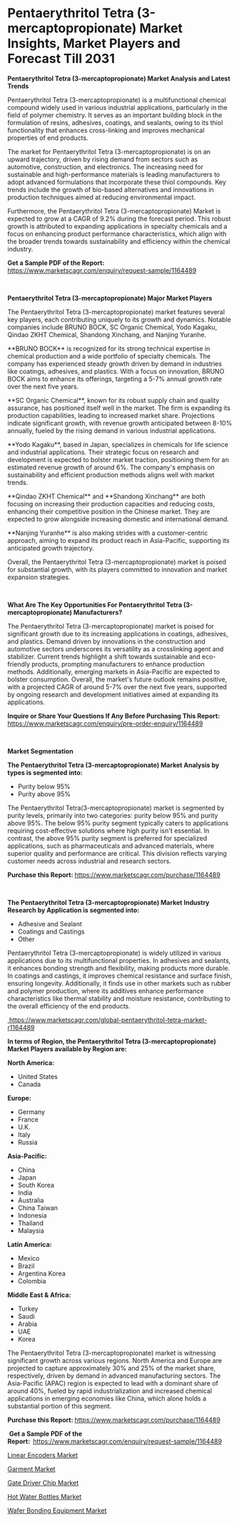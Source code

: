 <p><h1>Pentaerythritol Tetra (3-mercaptopropionate) Market Insights, Market Players and Forecast Till 2031</h1></p><p><strong>Pentaerythritol Tetra (3-mercaptopropionate) Market Analysis and Latest Trends</strong></p>
<p><p>Pentaerythritol Tetra (3-mercaptopropionate) is a multifunctional chemical compound widely used in various industrial applications, particularly in the field of polymer chemistry. It serves as an important building block in the formulation of resins, adhesives, coatings, and sealants, owing to its thiol functionality that enhances cross-linking and improves mechanical properties of end products. </p><p>The market for Pentaerythritol Tetra (3-mercaptopropionate) is on an upward trajectory, driven by rising demand from sectors such as automotive, construction, and electronics. The increasing need for sustainable and high-performance materials is leading manufacturers to adopt advanced formulations that incorporate these thiol compounds. Key trends include the growth of bio-based alternatives and innovations in production techniques aimed at reducing environmental impact.</p><p>Furthermore, the Pentaerythritol Tetra (3-mercaptopropionate) Market is expected to grow at a CAGR of 9.2% during the forecast period. This robust growth is attributed to expanding applications in specialty chemicals and a focus on enhancing product performance characteristics, which align with the broader trends towards sustainability and efficiency within the chemical industry.</p></p>
<p><strong>Get a Sample PDF of the Report:&nbsp;</strong> <a href="https://www.marketscagr.com/enquiry/request-sample/1164489?utm_campaign=1167&utm_medium=2&utm_source=Github&utm_content=ia&utm_term=29092024&utm_id=pentaerythritol-tetra-3-mercaptopropionate">https://www.marketscagr.com/enquiry/request-sample/1164489</a></p>
<p>&nbsp;</p>
<p><strong>Pentaerythritol Tetra (3-mercaptopropionate) Major Market Players</strong></p>
<p><p>The Pentaerythritol Tetra (3-mercaptopropionate) market features several key players, each contributing uniquely to its growth and dynamics. Notable companies include BRUNO BOCK, SC Organic Chemical, Yodo Kagaku, Qindao ZKHT Chemical, Shandong Xinchang, and Nanjing Yuranhe.</p><p>**BRUNO BOCK** is recognized for its strong technical expertise in chemical production and a wide portfolio of specialty chemicals. The company has experienced steady growth driven by demand in industries like coatings, adhesives, and plastics. With a focus on innovation, BRUNO BOCK aims to enhance its offerings, targeting a 5-7% annual growth rate over the next five years.</p><p>**SC Organic Chemical**, known for its robust supply chain and quality assurance, has positioned itself well in the market. The firm is expanding its production capabilities, leading to increased market share. Projections indicate significant growth, with revenue growth anticipated between 8-10% annually, fueled by the rising demand in various industrial applications.</p><p>**Yodo Kagaku**, based in Japan, specializes in chemicals for life science and industrial applications. Their strategic focus on research and development is expected to bolster market traction, positioning them for an estimated revenue growth of around 6%. The company's emphasis on sustainability and efficient production methods aligns well with market trends.</p><p>**Qindao ZKHT Chemical** and **Shandong Xinchang** are both focusing on increasing their production capacities and reducing costs, enhancing their competitive position in the Chinese market. They are expected to grow alongside increasing domestic and international demand.</p><p>**Nanjing Yuranhe** is also making strides with a customer-centric approach, aiming to expand its product reach in Asia-Pacific, supporting its anticipated growth trajectory.</p><p>Overall, the Pentaerythritol Tetra (3-mercaptopropionate) market is poised for substantial growth, with its players committed to innovation and market expansion strategies.</p></p>
<p>&nbsp;</p>
<p><strong>What Are The Key Opportunities For Pentaerythritol Tetra (3-mercaptopropionate) Manufacturers?</strong></p>
<p><p>The Pentaerythritol Tetra (3-mercaptopropionate) market is poised for significant growth due to its increasing applications in coatings, adhesives, and plastics. Demand driven by innovations in the construction and automotive sectors underscores its versatility as a crosslinking agent and stabilizer. Current trends highlight a shift towards sustainable and eco-friendly products, prompting manufacturers to enhance production methods. Additionally, emerging markets in Asia-Pacific are expected to bolster consumption. Overall, the market's future outlook remains positive, with a projected CAGR of around 5-7% over the next five years, supported by ongoing research and development initiatives aimed at expanding its applications.</p></p>
<p><strong>Inquire or Share Your Questions If Any Before Purchasing This Report:</strong> <a href="https://www.marketscagr.com/enquiry/pre-order-enquiry/1164489?utm_campaign=1167&utm_medium=2&utm_source=Github&utm_content=ia&utm_term=29092024&utm_id=pentaerythritol-tetra-3-mercaptopropionate">https://www.marketscagr.com/enquiry/pre-order-enquiry/1164489</a></p>
<p>&nbsp;</p>
<p><strong>Market Segmentation</strong></p>
<p><strong>The Pentaerythritol Tetra (3-mercaptopropionate) Market Analysis by types is segmented into:</strong></p>
<p><ul><li>Purity below 95%</li><li>Purity above 95%</li></ul></p>
<p><p>The Pentaerythritol Tetra(3-mercaptopropionate) market is segmented by purity levels, primarily into two categories: purity below 95% and purity above 95%. The below 95% purity segment typically caters to applications requiring cost-effective solutions where high purity isn't essential. In contrast, the above 95% purity segment is preferred for specialized applications, such as pharmaceuticals and advanced materials, where superior quality and performance are critical. This division reflects varying customer needs across industrial and research sectors.</p></p>
<p><strong>Purchase this Report:&nbsp;</strong><a href="https://www.marketscagr.com/purchase/1164489?utm_campaign=1167&utm_medium=2&utm_source=Github&utm_content=ia&utm_term=29092024&utm_id=pentaerythritol-tetra-3-mercaptopropionate">https://www.marketscagr.com/purchase/1164489</a></p>
<p>&nbsp;</p>
<p><strong>The Pentaerythritol Tetra (3-mercaptopropionate) Market Industry Research by Application is segmented into:</strong></p>
<p><ul><li>Adhesive and Sealant</li><li>Coatings and Castings</li><li>Other</li></ul></p>
<p><p>Pentaerythritol Tetra (3-mercaptopropionate) is widely utilized in various applications due to its multifunctional properties. In adhesives and sealants, it enhances bonding strength and flexibility, making products more durable. In coatings and castings, it improves chemical resistance and surface finish, ensuring longevity. Additionally, it finds use in other markets such as rubber and polymer production, where its additives enhance performance characteristics like thermal stability and moisture resistance, contributing to the overall efficiency of the end products.</p></p>
<p><a href="https://www.marketscagr.com/global-pentaerythritol-tetra-market-r1164489?utm_campaign=1167&utm_medium=2&utm_source=Github&utm_content=ia&utm_term=29092024&utm_id=pentaerythritol-tetra-3-mercaptopropionate">&nbsp;https://www.marketscagr.com/global-pentaerythritol-tetra-market-r1164489</a></p>
<p><strong>In terms of Region, the Pentaerythritol Tetra (3-mercaptopropionate) Market Players available by Region are:</strong></p>
<p>
    <p> <strong> North America: </strong>
        <ul>
            <li>United States</li>
            <li>Canada</li>
        </ul>
        </p> 
    <p> <strong> Europe: </strong>
        <ul>
            <li>Germany</li>
            <li>France</li>
            <li>U.K.</li>
            <li>Italy</li>
            <li>Russia</li>
        </ul>
        </p> 
    <p> <strong> Asia-Pacific: </strong>
        <ul>
            <li>China</li>
            <li>Japan</li>
            <li>South Korea</li>
            <li>India</li>
            <li>Australia</li>
            <li>China Taiwan</li>
            <li>Indonesia</li>
            <li>Thailand</li>
            <li>Malaysia</li>
        </ul>
        </p> 
    <p> <strong> Latin America: </strong>
        <ul>
            <li>Mexico</li>
            <li>Brazil</li>
            <li>Argentina Korea</li>
            <li>Colombia</li>
        </ul>
        </p> 
    <p> <strong> Middle East & Africa: </strong>
        <ul>
            <li>Turkey</li>
            <li>Saudi</li>
            <li>Arabia</li>
            <li>UAE</li>
            <li>Korea</li>
        </ul>
    </p>
    </p>
<p><p>The Pentaerythritol Tetra (3-mercaptopropionate) market is witnessing significant growth across various regions. North America and Europe are projected to capture approximately 30% and 25% of the market share, respectively, driven by demand in advanced manufacturing sectors. The Asia-Pacific (APAC) region is expected to lead with a dominant share of around 40%, fueled by rapid industrialization and increased chemical applications in emerging economies like China, which alone holds a substantial portion of this segment.</p></p>
<p><strong>Purchase this Report: </strong><a href="https://www.marketscagr.com/purchase/1164489?utm_campaign=1167&utm_medium=2&utm_source=Github&utm_content=ia&utm_term=29092024&utm_id=pentaerythritol-tetra-3-mercaptopropionate">https://www.marketscagr.com/purchase/1164489</a></p>
<p>&nbsp;<strong>Get a Sample PDF of the Report:&nbsp;&nbsp;</strong><a href="https://www.marketscagr.com/enquiry/request-sample/1164489?utm_campaign=1167&utm_medium=2&utm_source=Github&utm_content=ia&utm_term=29092024&utm_id=pentaerythritol-tetra-3-mercaptopropionate">https://www.marketscagr.com/enquiry/request-sample/1164489</a></p>
<p><strong></strong></p>
<p><p><a href="https://www.linkedin.com/pulse/how-linear-encoders-market-changing-from-2024-2031-resarch-mint-lgkve?utm_campaign=1167&utm_medium=2&utm_source=Github&utm_content=ia&utm_term=29092024&utm_id=pentaerythritol-tetra-3-mercaptopropionate">Linear Encoders Market</a></p><p><a href="https://www.linkedin.com/pulse/what-emerging-market-trends-garment-detailed-overview-applications-4mj0c?utm_campaign=1167&utm_medium=2&utm_source=Github&utm_content=ia&utm_term=29092024&utm_id=pentaerythritol-tetra-3-mercaptopropionate">Garment Market</a></p><p><a href="https://issuu.com/reportprime-2/docs/gate-driver-chip-market-size-2030.p_ac20f99080dbc3?utm_campaign=1167&utm_medium=2&utm_source=Github&utm_content=ia&utm_term=29092024&utm_id=pentaerythritol-tetra-3-mercaptopropionate">Gate Driver Chip Market</a></p><p><a href="https://www.linkedin.com/pulse/hot-water-bottles-market-size-share-trends-analysis-report-efc5c?utm_campaign=1167&utm_medium=2&utm_source=Github&utm_content=ia&utm_term=29092024&utm_id=pentaerythritol-tetra-3-mercaptopropionate">Hot Water Bottles Market</a></p><p><a href="https://issuu.com/reportprime-2/docs/wafer-bonding-equipment-market-size_b54dba5b93b296?utm_campaign=1167&utm_medium=2&utm_source=Github&utm_content=ia&utm_term=29092024&utm_id=pentaerythritol-tetra-3-mercaptopropionate">Wafer Bonding Equipment Market</a></p></p>